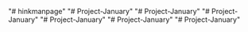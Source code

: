 "# hinkmanpage" 
"# Project-January" 
"# Project-January" 
"# Project-January" 
"# Project-January" 
"# Project-January" 
"# Project-January" 
